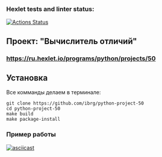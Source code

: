 ### Hexlet tests and linter status:
[![Actions Status](https://github.com/ibrg/python-project-50/workflows/hexlet-check/badge.svg)](https://github.com/ibrg/python-project-50/actions)


## Проект: "Вычислитель отличий"
### https://ru.hexlet.io/programs/python/projects/50

## Установка
Все комманды делаем в терминале:
```commandline
git clone https://github.com/ibrg/python-project-50
cd python-project-50
make build
make package-install
```
### Пример работы 
[![asciicast](https://asciinema.org/a/rDaSBy4GaPkxRjQ5UXyA9heTk.svg)](https://asciinema.org/a/rDaSBy4GaPkxRjQ5UXyA9heTk)